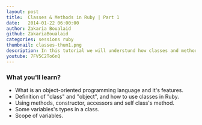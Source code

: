 ```yaml
---
layout: post
title:  Classes & Methods in Ruby | Part 1
date:   2014-01-22 06:00:00
author: Zakaria Boualaid
github: ZakariaBoualaid
categories: sessions ruby
thumbnail: classes-thum1.png
description: In this tutorial we will understund how classes and methods in Ruby works, and introduce the object-oriented programming.
youtube: 7FV5C2To6nQ
---
```


### What you'll learn?
* What is an object-oriented programming language and it's features.
* Definition of "class" and "object", and how to use classes in Ruby.
* Using methods, constructor, accessors and self class's method.
* Some variables's types in a class.
* Scope of variables.